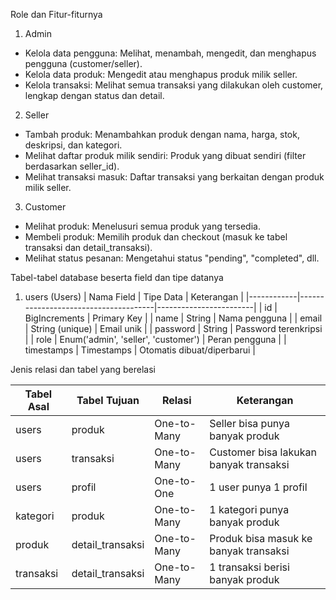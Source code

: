 Role dan Fitur-fiturnya

 1. Admin
-  Kelola data pengguna: Melihat, menambah, mengedit, dan menghapus pengguna (customer/seller).
-  Kelola data produk: Mengedit atau menghapus produk milik seller.
-  Kelola transaksi: Melihat semua transaksi yang dilakukan oleh customer, lengkap dengan status dan detail.
  
 2. Seller
-  Tambah produk: Menambahkan produk dengan nama, harga, stok, deskripsi, dan kategori.
-  Melihat daftar produk milik sendiri: Produk yang dibuat sendiri (filter berdasarkan seller_id).
-  Melihat transaksi masuk: Daftar transaksi yang berkaitan dengan produk milik seller.

 3. Customer
-  Melihat produk: Menelusuri semua produk yang tersedia.
-  Membeli produk: Memilih produk dan checkout (masuk ke tabel transaksi dan detail_transaksi).
-  Melihat status pesanan: Mengetahui status "pending", "completed", dll.

Tabel-tabel database beserta field dan tipe datanya
1. users (Users)
| Nama Field | Tipe Data                            | Keterangan            |
|------------|--------------------------------------|------------------------|
| id         | BigIncrements                        | Primary Key           |
| name       | String                               | Nama pengguna         |
| email      | String (unique)                      | Email unik            |
| password   | String                               | Password terenkripsi  |
| role       | Enum('admin', 'seller', 'customer')  | Peran pengguna        |
| timestamps | Timestamps                           | Otomatis dibuat/diperbarui |




Jenis relasi dan tabel yang berelasi

| Tabel Asal  | Tabel Tujuan      | Relasi       | Keterangan                            |
|-------------|-------------------|--------------|----------------------------------------|
| users       | produk            | One-to-Many  | Seller bisa punya banyak produk        |
| users       | transaksi         | One-to-Many  | Customer bisa lakukan banyak transaksi |
| users       | profil            | One-to-One   | 1 user punya 1 profil                  |
| kategori    | produk            | One-to-Many  | 1 kategori punya banyak produk         |
| produk      | detail_transaksi  | One-to-Many  | Produk bisa masuk ke banyak transaksi |
| transaksi   | detail_transaksi  | One-to-Many  | 1 transaksi berisi banyak produk       |

